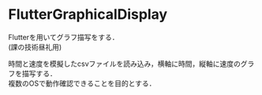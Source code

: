 # FlutterGraphicalDisplay

Flutterを用いてグラフ描写をする．  
(課の技術昼礼用)  

時間と速度を模擬したcsvファイルを読み込み，横軸に時間，縦軸に速度のグラフを描写する．  
複数のOSで動作確認できることを目的とする．  